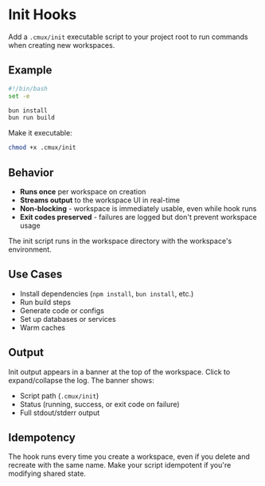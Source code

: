 # Init Hooks

Add a `.cmux/init` executable script to your project root to run commands when creating new workspaces.

## Example

```bash
#!/bin/bash
set -e

bun install
bun run build
```

Make it executable:

```bash
chmod +x .cmux/init
```

## Behavior

- **Runs once** per workspace on creation
- **Streams output** to the workspace UI in real-time
- **Non-blocking** - workspace is immediately usable, even while hook runs
- **Exit codes preserved** - failures are logged but don't prevent workspace usage

The init script runs in the workspace directory with the workspace's environment.

## Use Cases

- Install dependencies (`npm install`, `bun install`, etc.)
- Run build steps
- Generate code or configs
- Set up databases or services
- Warm caches

## Output

Init output appears in a banner at the top of the workspace. Click to expand/collapse the log. The banner shows:

- Script path (`.cmux/init`)
- Status (running, success, or exit code on failure)
- Full stdout/stderr output

## Idempotency

The hook runs every time you create a workspace, even if you delete and recreate with the same name. Make your script idempotent if you're modifying shared state.
